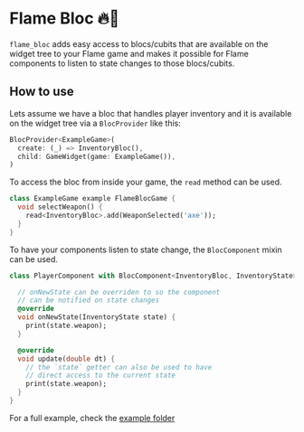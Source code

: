 # Flame Bloc 🔥🧱

`flame_bloc` adds easy access to blocs/cubits that are available on the widget tree to your Flame game and
makes it possible for Flame components to listen to state changes to those blocs/cubits.

## How to use

Lets assume we have a bloc that handles player inventory and it is available on the widget tree via a `BlocProvider` like this:

```dart
BlocProvider<ExampleGame>(
  create: (_) => InventoryBloc(),
  child: GameWidget(game: ExampleGame()),
)
```

To access the bloc from inside your game, the `read` method can be used.

```dart
class ExampleGame example FlameBlocGame {
  void selectWeapon() {
    read<InventoryBloc>.add(WeaponSelected('axe'));
  }
}
```

To have your components listen to state change, the `BlocComponent` mixin can be used.


```dart
class PlayerComponent with BlocComponent<InventoryBloc, InventoryState> {

  // onNewState can be overriden to so the component
  // can be notified on state changes
  @override
  void onNewState(InventoryState state) {
    print(state.weapon);
  }

  @override
  void update(double dt) {
    // the `state` getter can also be used to have
    // direct access to the current state
    print(state.weapon);
  }
}
```

For a full example, check the [example folder](./example)
